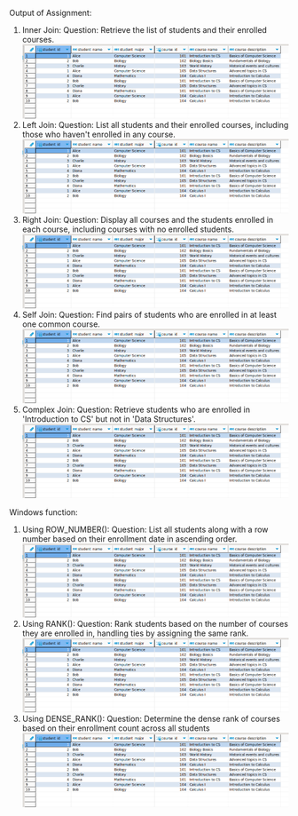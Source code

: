Output of Assignment:

1. Inner Join:
Question: Retrieve the list of students and their enrolled courses.
![Question 1](outputs/output_of_question_1.png)
2. Left Join:
Question: List all students and their enrolled courses, including those who haven't enrolled in any course.
![Question 2](outputs/output_of_question_1.png)
3. Right Join:
Question: Display all courses and the students enrolled in each course, including courses with no enrolled students.
![Question 3](outputs/output_of_question_1.png)
4. Self Join:
Question: Find pairs of students who are enrolled in at least one common course.
![Question 4](outputs/output_of_question_1.png)
5. Complex Join:
Question: Retrieve students who are enrolled in 'Introduction to CS' but not in 'Data Structures'.
![Question 5](outputs/output_of_question_1.png)

Windows function:

1. Using ROW_NUMBER():
Question: List all students along with a row number based on their enrollment date in ascending order.
![Question 1](outputs/output_of_question_1.png)
2. Using RANK():
Question: Rank students based on the number of courses they are enrolled in, handling ties by assigning the same rank.
![Question 2](outputs/output_of_question_1.png)
3. Using DENSE_RANK():
Question: Determine the dense rank of courses based on their enrollment count across all students
![Question 3](outputs/output_of_question_1.png)